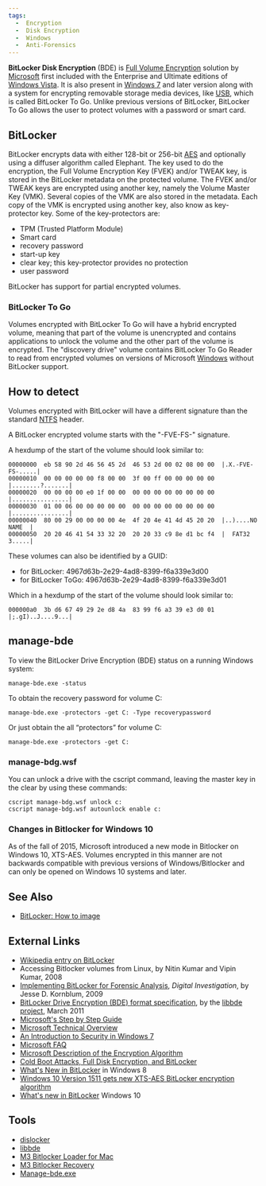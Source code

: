 ```yaml
---
tags:
  -  Encryption
  -  Disk Encryption
  -  Windows
  -  Anti-Forensics
---
```

**BitLocker Disk Encryption** (BDE) is [Full Volume
Encryption](full_volume_encryption.md) solution by
[Microsoft](microsoft.md) first included with the Enterprise and
Ultimate editions of [Windows Vista](windows.md). It is also
present in [Windows 7](windows.md) and later version along with
a system for encrypting removable storage media devices, like
[USB](usb.md), which is called BitLocker To Go. Unlike previous
versions of BitLocker, BitLocker To Go allows the user to protect
volumes with a password or smart card.

## BitLocker

BitLocker encrypts data with either 128-bit or 256-bit
[AES](aes.md) and optionally using a diffuser algorithm called
Elephant. The key used to do the encryption, the Full Volume Encryption
Key (FVEK) and/or TWEAK key, is stored in the BitLocker metadata on the
protected volume. The FVEK and/or TWEAK keys are encrypted using another
key, namely the Volume Master Key (VMK). Several copies of the VMK are
also stored in the metadata. Each copy of the VMK is encrypted using
another key, also know as key-protector key. Some of the key-protectors
are:

- TPM (Trusted Platform Module)
- Smart card
- recovery password
- start-up key
- clear key; this key-protector provides no protection
- user password

BitLocker has support for partial encrypted volumes.

### BitLocker To Go

Volumes encrypted with BitLocker To Go will have a hybrid encrypted
volume, meaning that part of the volume is unencrypted and contains
applications to unlock the volume and the other part of the volume is
encrypted. The "discovery drive" volume contains BitLocker To Go Reader
to read from encrypted volumes on versions of Microsoft
[Windows](windows.md) without BitLocker support.

## How to detect

Volumes encrypted with BitLocker will have a different signature than
the standard [NTFS](ntfs.md) header.

A BitLocker encrypted volume starts with the "-FVE-FS-" signature.

A hexdump of the start of the volume should look similar to:

    00000000  eb 58 90 2d 46 56 45 2d  46 53 2d 00 02 08 00 00  |.X.-FVE-FS-.....|
    00000010  00 00 00 00 00 f8 00 00  3f 00 ff 00 00 00 00 00  |........?.......|
    00000020  00 00 00 00 e0 1f 00 00  00 00 00 00 00 00 00 00  |................|
    00000030  01 00 06 00 00 00 00 00  00 00 00 00 00 00 00 00  |................|
    00000040  80 00 29 00 00 00 00 4e  4f 20 4e 41 4d 45 20 20  |..)....NO NAME  |
    00000050  20 20 46 41 54 33 32 20  20 20 33 c9 8e d1 bc f4  |  FAT32   3.....|

These volumes can also be identified by a GUID:

- for BitLocker: 4967d63b-2e29-4ad8-8399-f6a339e3d00
- for BitLocker ToGo: 4967d63b-2e29-4ad8-8399-f6a339e3d01

Which in a hexdump of the start of the volume should look similar to:

    000000a0  3b d6 67 49 29 2e d8 4a  83 99 f6 a3 39 e3 d0 01  |;.gI)..J....9...|

## manage-bde

To view the BitLocker Drive Encryption (BDE) status on a running Windows
system:

    manage-bde.exe -status

To obtain the recovery password for volume C:

    manage-bde.exe -protectors -get C: -Type recoverypassword

Or just obtain the all “protectors” for volume C:

    manage-bde.exe -protectors -get C:

### manage-bdg.wsf

You can unlock a drive with the cscript command, leaving the master key
in the clear by using these commands:

    cscript manage-bdg.wsf unlock c:
    cscript manage-bdg.wsf autounlock enable c:

### Changes in Bitlocker for Windows 10

As of the fall of 2015, Microsoft introduced a new mode in Bitlocker on
Windows 10, XTS-AES. Volumes encrypted in this manner are not backwards
compatible with previous versions of Windows/Bitlocker and can only be
opened on Windows 10 systems and later.

## See Also

- [BitLocker: How to image](bitlocker_how_to_image.md)

## External Links

- [Wikipedia entry on BitLocker](https://en.wikipedia.org/wiki/BitLocker_Drive_Encryption)
- Accessing Bitlocker volumes from Linux,
  by Nitin Kumar and Vipin Kumar, 2008
- [Implementing BitLocker for Forensic Analysis](https://www.sciencedirect.com/science/article/abs/pii/S1742287609000024),
  *Digital Investigation*, by Jesse D. Kornblum, 2009
- [BitLocker Drive Encryption (BDE) format specification](https://github.com/libyal/libbde/blob/master/documentation/BitLocker%20Drive%20Encryption%20(BDE)%20format.asciidoc),
  by the [libbde project](libbde.md), March 2011
- [Microsoft's Step by Step Guide](http://technet2.microsoft.com/WindowsVista/en/library/c61f2a12-8ae6-4957-b031-97b4d762cf311033.mspx?mfr=true)
- [Microsoft Technical Overview](https://learn.microsoft.com/en-us/)
- [An Introduction to Security in Windows 7](https://learn.microsoft.com/en-us/previous-versions/technet-magazine/dd630640(v=msdn.10))
- [Microsoft FAQ](http://www.microsoft.com/whdc/system/platform/hwsecurity/BitLockerFAQ.mspx)
- [Microsoft Description of the Encryption Algorithm](https://www.microsoft.com/en-us/download/details.aspx?id=13866)
- [Cold Boot Attacks, Full Disk Encryption, and BitLocker](http://secude.com/htm/801/en/White_Paper%3A_Cold_Boot_Attacks.htm)
- [What's New in BitLocker](https://learn.microsoft.com/en-us/previous-versions/orphan-topics/ws.11/hh831412(v=ws.11))
  in Windows 8
- [Windows 10 Version 1511 gets new XTS-AES BitLocker encryption algorithm](https://www.onmsft.com/news/windows-10-version-1511-gets-new-xts-aes-bitlocker-encryption-algorithm/)
- [What's new in BitLocker](https://learn.microsoft.com/en-us/windows/whats-new/whats-new-windows-10-version-1507-and-1511)
  Windows 10

## Tools

- [dislocker](https://www.hsc.fr/securite-internet/)
- [libbde](libbde.md)
- [M3 Bitlocker Loader for Mac](https://www.m3datarecovery.com/mac-bitlocker/)
- [M3 Bitlocker Recovery](https://www.m3datarecovery.com/bitlocker-recovery/bitlocker-data-recovery.html)
- [Manage-bde.exe](http://technet.microsoft.com/en-us/library/dd875513(v=ws.10>).aspx)
